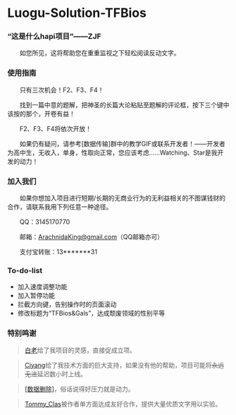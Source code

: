 # Luogu-Solution-TFBios

### “这是什么hapi项目”——ZJF

&emsp;&emsp;如您所见，这将帮助您在重重监视之下轻松阅读反动文字。


### 使用指南

&emsp;&emsp;只有三次机会！F2、F3、F4！

&emsp;&emsp;找到一篇中意的题解，把神圣的长篇大论粘贴至题解的评论框，按下三个键中该按的那个，开卷有益！

&emsp;&emsp;F2、F3、F4将依次开放！

&emsp;&emsp;如果仍有疑问，请参考[数据传输]群中的教学GIF或联系开发者！——开发者为高中生，无收入，单身，性取向正常，您应该考虑……Watching、Star是我开发的动力！


### 加入我们

&emsp;&emsp;如果你想加入项目进行短期/长期的无商业行为的无利益相关的不图谋钱财的合作，请联系我用下列任意一种途径。

&emsp;&emsp;QQ：3145170770

&emsp;&emsp;邮箱：ArachnidaKing@gmail.com（QQ邮箱亦可）

&emsp;&emsp;支付宝转账：13\*\*\*\*\*\*\*31


### To-do-list

+ 加入速度调整功能
+ 加入暂停功能
+ 拦截方向键，告别操作时的页面滚动
+ 修改标题为“TFBios&Gals”，达成颓废领域的性别平等


### 特别鸣谢

> [白老](https://github.com/Bj2002)给了我项目的灵感，直接促成立项。

> [Ciyang](https://github.com/Xciyang)给了我技术方面的巨大支持，如果没有他的帮助，项目可能将~~永远无法~~延迟数小时上线。

> [[数据删除]](https://github.com/zidaojiaosili)，俗话说得好压力就是动力。

> [Tommy_Clas](https://www.luogu.org/blog/Tommyclas)被作者单方面达成友好合作，提供大量优质文字用以实验。
